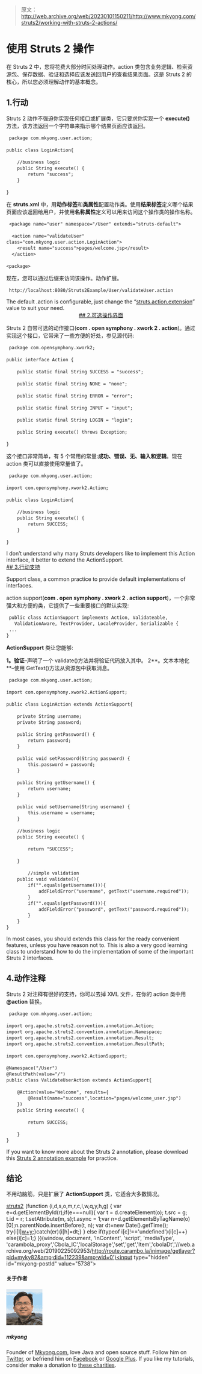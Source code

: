 > 原文：<http://web.archive.org/web/20230101150211/http://www.mkyong.com/struts2/working-with-struts-2-actions/>

# 使用 Struts 2 操作

在 Struts 2 中，您将花费大部分时间处理动作。action 类包含业务逻辑、检索资源包、保存数据、验证和选择应该发送回用户的查看结果页面。这是 Struts 2 的核心，所以您必须理解动作的基本概念。

## 1.行动

Struts 2 动作不强迫你实现任何接口或扩展类，它只要求你实现一个 **execute()** 方法，该方法返回一个字符串来指示哪个结果页面应该返回。

```
 package com.mkyong.user.action;

public class LoginAction{

	//business logic
	public String execute() {
		return "success";
	}

} 
```

在 **struts.xml** 中，用**动作标签**和**类属性**配置动作类。使用**结果标签**定义哪个结果页面应该返回给用户，并使用**名称属性**定义可以用来访问这个操作类的操作名称。

```
 <package name="user" namespace="/User" extends="struts-default">

  <action name="validateUser" class="com.mkyong.user.action.LoginAction">
	<result name="success">pages/welcome.jsp</result>
  </action>

<package> 
```

现在，您可以通过后缀来访问该操作。动作扩展。

```
 http://localhost:8080/Struts2Example/User/validateUser.action 
```

The default .action is configurable, just change the “[struts.action.extension](http://web.archive.org/web/20190225092953/http://www.mkyong.com/struts2/how-to-remove-the-action-suffix-extension-in-struts-2/)” value to suit your need. <ins class="adsbygoogle" style="display:block; text-align:center;" data-ad-format="fluid" data-ad-layout="in-article" data-ad-client="ca-pub-2836379775501347" data-ad-slot="6894224149">## 2.可选操作界面

Struts 2 自带可选的动作接口(**com . open symphony . xwork 2 . action**)。通过实现这个接口，它带来了一些方便的好处，参见源代码:

```
 package com.opensymphony.xwork2;

public interface Action {

    public static final String SUCCESS = "success";

    public static final String NONE = "none";

    public static final String ERROR = "error";

    public static final String INPUT = "input";

    public static final String LOGIN = "login";

    public String execute() throws Exception;

} 
```

这个接口非常简单，有 5 个常用的常量:**成功、错误、无、输入和逻辑**。现在 action 类可以直接使用常量值了。

```
 package com.mkyong.user.action;

import com.opensymphony.xwork2.Action;

public class LoginAction{

	//business logic
	public String execute() {
		return SUCCESS;
	}

} 
```

I don’t understand why many Struts developers like to implement this Action interface, it better to extend the ActionSupport. <ins class="adsbygoogle" style="display:block" data-ad-client="ca-pub-2836379775501347" data-ad-slot="8821506761" data-ad-format="auto" data-ad-region="mkyongregion">## 3.行动支持

Support class, a common practice to provide default implementations of interfaces.

action support(**com . open symphony . xwork 2 . action support**)，一个非常强大和方便的类，它提供了一些重要接口的默认实现:

```
 public class ActionSupport implements Action, Validateable, 
   ValidationAware, TextProvider, LocaleProvider, Serializable {
 ...
} 
```

**ActionSupport** 类让您能够:

**1。验证**–声明了一个 validate()方法并将验证代码放入其中。
2**。文本本地化**–使用 GetText()方法从资源包中获取消息。

```
 package com.mkyong.user.action;

import com.opensymphony.xwork2.ActionSupport;

public class LoginAction extends ActionSupport{

	private String username;
	private String password;

	public String getPassword() {
		return password;
	}

	public void setPassword(String password) {
		this.password = password;
	}

	public String getUsername() {
		return username;
	}

	public void setUsername(String username) {
		this.username = username;
	}

	//business logic
	public String execute() {

		return "SUCCESS";

	}

        //simple validation
	public void validate(){
		if("".equals(getUsername())){
			addFieldError("username", getText("username.required"));
		}
		if("".equals(getPassword())){
			addFieldError("password", getText("password.required"));
		}
	}
} 
```

In most cases, you should extends this class for the ready convenient features, unless you have reason not to. This is also a very good learning class to understand how to do the implementation of some of the important Struts 2 interfaces.

## 4.动作注释

Struts 2 对注释有很好的支持，你可以去掉 XML 文件，在你的 action 类中用 **@action** 替换。

```
 package com.mkyong.user.action;

import org.apache.struts2.convention.annotation.Action;
import org.apache.struts2.convention.annotation.Namespace;
import org.apache.struts2.convention.annotation.Result;
import org.apache.struts2.convention.annotation.ResultPath;

import com.opensymphony.xwork2.ActionSupport;

@Namespace("/User")
@ResultPath(value="/")
public class ValidateUserAction extends ActionSupport{

	@Action(value="Welcome", results={
		@Result(name="success",location="pages/welcome_user.jsp")
	})
	public String execute() {

		return SUCCESS;

	}
} 
```

If you want to know more about the Struts 2 annotation, please download this [Struts 2 annotation example](http://web.archive.org/web/20190225092953/http://www.mkyong.com/struts2/struts-2-hello-world-annotation-example/) for practice.

## 结论

不用动脑筋，只是扩展了 **ActionSupport** 类，它适合大多数情况。

[struts2](http://web.archive.org/web/20190225092953/http://www.mkyong.com/tag/struts2/)</ins></ins>![](img/f0a989f06f47902c95de5efd5e23ed3a.png) (function (i,d,s,o,m,r,c,l,w,q,y,h,g) { var e=d.getElementById(r);if(e===null){ var t = d.createElement(o); t.src = g; t.id = r; t.setAttribute(m, s);t.async = 1;var n=d.getElementsByTagName(o)[0];n.parentNode.insertBefore(t, n); var dt=new Date().getTime(); try{i[l][w+y](h,i[l][q+y](h)+'&amp;'+dt);}catch(er){i[h]=dt;} } else if(typeof i[c]!=='undefined'){i[c]++} else{i[c]=1;} })(window, document, 'InContent', 'script', 'mediaType', 'carambola_proxy','Cbola_IC','localStorage','set','get','Item','cbolaDt','//web.archive.org/web/20190225092953/http://route.carambo.la/inimage/getlayer?pid=myky82&amp;did=112239&amp;wid=0')<input type="hidden" id="mkyong-postId" value="5738">

#### 关于作者

![author image](img/22bcd704eee44139624a1d10f7b9d6c0.png)

##### mkyong

Founder of [Mkyong.com](http://web.archive.org/web/20190225092953/http://mkyong.com/), love Java and open source stuff. Follow him on [Twitter](http://web.archive.org/web/20190225092953/https://twitter.com/mkyong), or befriend him on [Facebook](http://web.archive.org/web/20190225092953/http://www.facebook.com/java.tutorial) or [Google Plus](http://web.archive.org/web/20190225092953/https://plus.google.com/110948163568945735692?rel=author). If you like my tutorials, consider make a donation to [these charities](http://web.archive.org/web/20190225092953/http://www.mkyong.com/blog/donate-to-charity/).